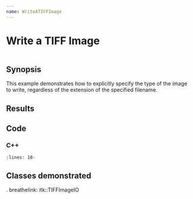 ```yaml
---
name: WriteATIFFImage
---
```


# Write a TIFF Image

```{index} single: TIFFImageIO
```

## Synopsis

This example demonstrates how to explicitly specify the type of the image to write, regardless of the extension of the specified filename.

## Results

## Code

### C++

```{literalinclude} Code.cxx
:lines: 18-
```

## Classes demonstrated

. breathelink: itk::TIFFImageIO
